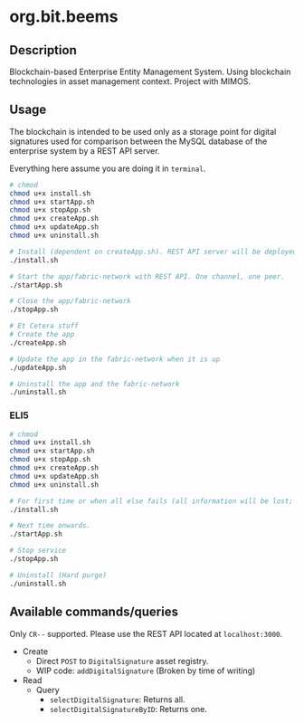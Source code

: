 # org.bit.beems

## Description

Blockchain-based Enterprise Entity Management System. Using blockchain technologies in asset management context. Project with MIMOS.

## Usage

The blockchain is intended to be used only as a storage point for digital signatures used for comparison between the MySQL database of the enterprise system by a REST API server.

Everything here assume you are doing it in `terminal`.

```bash
# chmod
chmod u+x install.sh
chmod u+x startApp.sh
chmod u+x stopApp.sh
chmod u+x createApp.sh
chmod u+x updateApp.sh
chmod u+x uninstall.sh

# Install (dependent on createApp.sh). REST API server will be deployed if successful.
./install.sh

# Start the app/fabric-network with REST API. One channel, one peer.
./startApp.sh

# Close the app/fabric-network
./stopApp.sh

# Et Cetera stuff
# Create the app
./createApp.sh

# Update the app in the fabric-network when it is up
./updateApp.sh

# Uninstall the app and the fabric-network
./uninstall.sh
```

### ELI5

```bash
# chmod
chmod u+x install.sh
chmod u+x startApp.sh
chmod u+x stopApp.sh
chmod u+x createApp.sh
chmod u+x updateApp.sh
chmod u+x uninstall.sh

# For first time or when all else fails (all information will be lost; Hard install).
./install.sh

# Next time onwards.
./startApp.sh

# Stop service
./stopApp.sh

# Uninstall (Hard purge)
./uninstall.sh
```

## Available commands/queries

Only `CR--` supported. Please use the REST API located at `localhost:3000`.

- Create
  - Direct `POST` to `DigitalSignature` asset registry.
  - WIP code: `addDigitalSignature` (Broken by time of writing)
- Read
  - Query
    - `selectDigitalSignature`: Returns all.
    - `selectDigitalSignatureByID`: Returns one.

